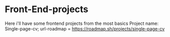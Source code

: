 # Front-End-projects
Here i'll have some frontend projects from the most basics
Project name: Single-page-cv; url-roadmap = https://roadmap.sh/projects/single-page-cv
